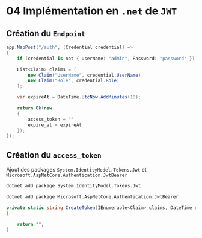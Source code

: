 # 04 Implémentation en `.net` de `JWT`



## Création du `Endpoint`

```cs
app.MapPost("/auth", (Credential credential) =>
{
    if (credential is not { UserName: "admin", Password: "password" }) return Forbid();

    List<Claim> claims = [
        new Claim("UserName", credential.UserName),
        new Claim("Role", credential.Role)
    ];

    var expireAt = DateTime.UtcNow.AddMinutes(10);

    return Ok(new
    {
        access_token = "",
        expire_at = expireAt
    });
});
```



## Création du `access_token`

Ajout des packages `System.IdentityModel.Tokens.Jwt` et `Microsoft.AspNetCore.Authentication.JwtBearer`

```bash
dotnet add package System.IdentityModel.Tokens.Jwt

dotnet add package Microsoft.AspNetCore.Authentication.JwtBearer
```



```cs
private static string CreateToken(IEnumerable<Claim> claims, DateTime expireAt)
{

    return "";
}
```


